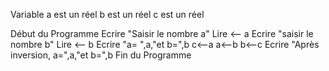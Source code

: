 Variable 
    a est un réel
    b est un réel
    c est un réel

Début du Programme
    Ecrire "Saisir le nombre a"
    Lire <-- a
    Ecrire "saisir le nombre b"
    Lire <-- b
    Ecrire "a= ",a,"et b=",b
    c<--a
    a<--b
    b<--c
    Ecrire "Après inversion, a=",a,"et b=",b
Fin du Programme